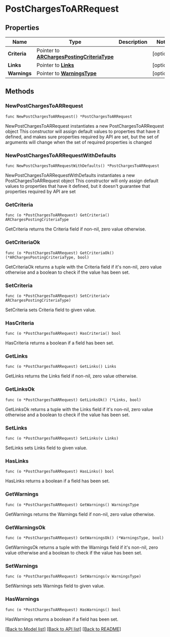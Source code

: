 # PostChargesToARRequest

## Properties

Name | Type | Description | Notes
------------ | ------------- | ------------- | -------------
**Criteria** | Pointer to [**ARChargesPostingCriteriaType**](ARChargesPostingCriteriaType.md) |  | [optional] 
**Links** | Pointer to [**Links**](Links.md) |  | [optional] 
**Warnings** | Pointer to [**WarningsType**](WarningsType.md) |  | [optional] 

## Methods

### NewPostChargesToARRequest

`func NewPostChargesToARRequest() *PostChargesToARRequest`

NewPostChargesToARRequest instantiates a new PostChargesToARRequest object
This constructor will assign default values to properties that have it defined,
and makes sure properties required by API are set, but the set of arguments
will change when the set of required properties is changed

### NewPostChargesToARRequestWithDefaults

`func NewPostChargesToARRequestWithDefaults() *PostChargesToARRequest`

NewPostChargesToARRequestWithDefaults instantiates a new PostChargesToARRequest object
This constructor will only assign default values to properties that have it defined,
but it doesn't guarantee that properties required by API are set

### GetCriteria

`func (o *PostChargesToARRequest) GetCriteria() ARChargesPostingCriteriaType`

GetCriteria returns the Criteria field if non-nil, zero value otherwise.

### GetCriteriaOk

`func (o *PostChargesToARRequest) GetCriteriaOk() (*ARChargesPostingCriteriaType, bool)`

GetCriteriaOk returns a tuple with the Criteria field if it's non-nil, zero value otherwise
and a boolean to check if the value has been set.

### SetCriteria

`func (o *PostChargesToARRequest) SetCriteria(v ARChargesPostingCriteriaType)`

SetCriteria sets Criteria field to given value.

### HasCriteria

`func (o *PostChargesToARRequest) HasCriteria() bool`

HasCriteria returns a boolean if a field has been set.

### GetLinks

`func (o *PostChargesToARRequest) GetLinks() Links`

GetLinks returns the Links field if non-nil, zero value otherwise.

### GetLinksOk

`func (o *PostChargesToARRequest) GetLinksOk() (*Links, bool)`

GetLinksOk returns a tuple with the Links field if it's non-nil, zero value otherwise
and a boolean to check if the value has been set.

### SetLinks

`func (o *PostChargesToARRequest) SetLinks(v Links)`

SetLinks sets Links field to given value.

### HasLinks

`func (o *PostChargesToARRequest) HasLinks() bool`

HasLinks returns a boolean if a field has been set.

### GetWarnings

`func (o *PostChargesToARRequest) GetWarnings() WarningsType`

GetWarnings returns the Warnings field if non-nil, zero value otherwise.

### GetWarningsOk

`func (o *PostChargesToARRequest) GetWarningsOk() (*WarningsType, bool)`

GetWarningsOk returns a tuple with the Warnings field if it's non-nil, zero value otherwise
and a boolean to check if the value has been set.

### SetWarnings

`func (o *PostChargesToARRequest) SetWarnings(v WarningsType)`

SetWarnings sets Warnings field to given value.

### HasWarnings

`func (o *PostChargesToARRequest) HasWarnings() bool`

HasWarnings returns a boolean if a field has been set.


[[Back to Model list]](../README.md#documentation-for-models) [[Back to API list]](../README.md#documentation-for-api-endpoints) [[Back to README]](../README.md)


